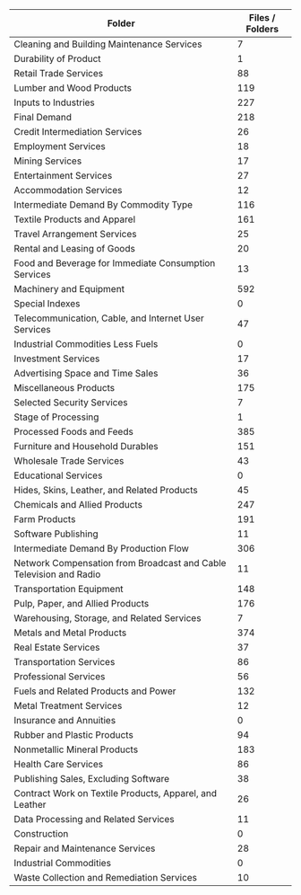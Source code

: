 | Folder                                                             |   Files / Folders |
|--------------------------------------------------------------------|-------------------|
| Cleaning and Building Maintenance Services                         |                 7 |
| Durability of Product                                              |                 1 |
| Retail Trade Services                                              |                88 |
| Lumber and Wood Products                                           |               119 |
| Inputs to Industries                                               |               227 |
| Final Demand                                                       |               218 |
| Credit Intermediation Services                                     |                26 |
| Employment Services                                                |                18 |
| Mining Services                                                    |                17 |
| Entertainment Services                                             |                27 |
| Accommodation Services                                             |                12 |
| Intermediate Demand By Commodity Type                              |               116 |
| Textile Products and Apparel                                       |               161 |
| Travel Arrangement Services                                        |                25 |
| Rental and Leasing of Goods                                        |                20 |
| Food and Beverage for Immediate Consumption Services               |                13 |
| Machinery and Equipment                                            |               592 |
| Special Indexes                                                    |                 0 |
| Telecommunication, Cable, and Internet User Services               |                47 |
| Industrial Commodities Less Fuels                                  |                 0 |
| Investment Services                                                |                17 |
| Advertising Space and Time Sales                                   |                36 |
| Miscellaneous Products                                             |               175 |
| Selected Security Services                                         |                 7 |
| Stage of Processing                                                |                 1 |
| Processed Foods and Feeds                                          |               385 |
| Furniture and Household Durables                                   |               151 |
| Wholesale Trade Services                                           |                43 |
| Educational Services                                               |                 0 |
| Hides, Skins, Leather, and Related Products                        |                45 |
| Chemicals and Allied Products                                      |               247 |
| Farm Products                                                      |               191 |
| Software Publishing                                                |                11 |
| Intermediate Demand By Production Flow                             |               306 |
| Network Compensation from Broadcast and Cable Television and Radio |                11 |
| Transportation Equipment                                           |               148 |
| Pulp, Paper, and Allied Products                                   |               176 |
| Warehousing, Storage, and Related Services                         |                 7 |
| Metals and Metal Products                                          |               374 |
| Real Estate Services                                               |                37 |
| Transportation Services                                            |                86 |
| Professional Services                                              |                56 |
| Fuels and Related Products and Power                               |               132 |
| Metal Treatment Services                                           |                12 |
| Insurance and Annuities                                            |                 0 |
| Rubber and Plastic Products                                        |                94 |
| Nonmetallic Mineral Products                                       |               183 |
| Health Care Services                                               |                86 |
| Publishing Sales, Excluding Software                               |                38 |
| Contract Work on Textile Products, Apparel, and Leather            |                26 |
| Data Processing and Related Services                               |                11 |
| Construction                                                       |                 0 |
| Repair and Maintenance Services                                    |                28 |
| Industrial Commodities                                             |                 0 |
| Waste Collection and Remediation Services                          |                10 |
